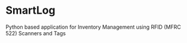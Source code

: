 # SmartLog
Python based application for Inventory Management using RFID (MFRC 522) Scanners and Tags
